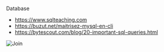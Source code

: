 Database
* https://www.sqlteaching.com
* https://buzut.net/maitrisez-mysql-en-cli
* https://bytescout.com/blog/20-important-sql-queries.html

![Join](https://pbs.twimg.com/media/D4xvX_oWwAESxXB.jpg:large)
